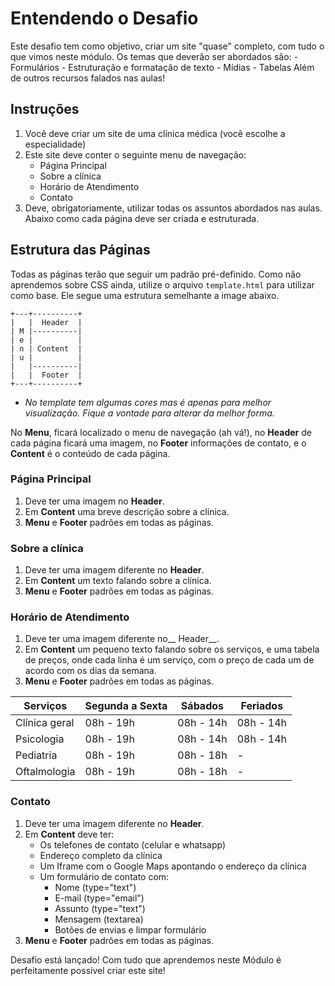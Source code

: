# Entendendo o Desafio
 
Este desafio tem como objetivo, criar um site "quase" completo, com tudo o que vimos neste módulo. Os temas que deverão ser abordados são:
    - Formulários
    - Estruturação e formatação de texto
    - Mídias
    - Tabelas
Além de outros recursos falados nas aulas!
 
## Instruções
1. Você deve criar um site de uma clínica médica (você escolhe a especialidade)
2. Este site deve conter o seguinte menu de navegação:
    - Página Principal
    - Sobre a clínica
    - Horário de Atendimento
    - Contato
3. Deve, obrigatoriamente, utilizar todas os assuntos abordados nas aulas.
Abaixo como cada página deve ser criada e estruturada.

## Estrutura das Páginas
Todas as páginas terão que seguir um padrão pré-definido. Como não aprendemos sobre CSS ainda, utilize o arquivo `template.html` para utilizar como base. Ele segue uma estrutura semelhante a image abaixo.
```
+---+----------+
|   |  Header  |
| M |----------|
| e |          |
| n | Content  |
| u |          |
|   |----------|
|   |  Footer  |
+---+----------+
```
* _No template tem algumas cores mas é apenas para melhor visualização. Fique a vontade para alterar da melhor forma._

No __Menu__, ficará localizado o menu de navegação (ah vá!), no __Header__ de cada página ficará uma imagem, no __Footer__ informações de contato, e o __Content__ é o conteúdo de cada página.

### Página Principal
1. Deve ter uma imagem no __Header__.
2. Em __Content__ uma breve descrição sobre a clínica.
3. __Menu__ e __Footer__ padrões em todas as páginas.

### Sobre a clínica
1. Deve ter uma imagem diferente no __Header__.
2. Em __Content__ um texto falando sobre a clínica.
3. __Menu__ e __Footer__ padrões em todas as páginas.

### Horário de Atendimento
1. Deve ter uma imagem diferente no__ Header__.
2. Em __Content__ um pequeno texto falando sobre os serviços, e uma tabela de preços, onde cada linha é um serviço, com o preço de cada um de acordo com os dias da semana.
3. __Menu__ e __Footer__ padrões em todas as páginas.

| Serviços      | Segunda a Sexta | Sábados   | Feriados  |
|---------------|-----------------|-----------|-----------|
| Clínica geral | 08h - 19h       | 08h - 14h | 08h - 14h |
| Psicologia    | 08h - 19h       | 08h - 14h | 08h - 14h |
| Pediatria     | 08h - 19h       | 08h - 18h | -         |
| Oftalmologia  | 08h - 19h       | 08h - 18h | -         |
 
### Contato
1. Deve ter uma imagem diferente no __Header__.
2. Em __Content__ deve ter:
    - Os telefones de contato (celular e whatsapp)
    - Endereço completo da clínica
    - Um Iframe com o Google Maps apontando o endereço da clínica
    - Um formulário de contato com:
        + Nome (type="text")
        + E-mail (type="email")
        + Assunto (type="text")
        + Mensagem (textarea)
        + Botões de envias e limpar formulário
3. __Menu__ e __Footer__ padrões em todas as páginas.

Desafio está lançado! Com tudo que aprendemos neste Módulo é perfeitamente possível criar este site!